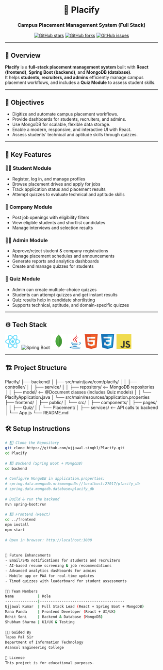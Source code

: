 <h1 align="center">🚀 Placify</h1>
<h3 align="center">Campus Placement Management System (Full Stack)</h3>

<p align="center">
  <a href="https://github.com/ujjawal-singh1/Placify"><img src="https://img.shields.io/github/stars/ujjawal-singh1/Placify?style=for-the-badge" alt="GitHub stars"></a>
  <a href="https://github.com/ujjawal-singh1/Placify"><img src="https://img.shields.io/github/forks/ujjawal-singh1/Placify?style=for-the-badge" alt="GitHub forks"></a>
  <a href="https://github.com/ujjawal-singh1/Placify"><img src="https://img.shields.io/github/issues/ujjawal-singh1/Placify?style=for-the-badge" alt="GitHub issues"></a>
</p>

---

## 📘 Overview
**Placify** is a **full-stack placement management system** built with **React (frontend)**, **Spring Boot (backend)**, and **MongoDB (database)**.  
It helps **students, recruiters, and admins** efficiently manage campus placement workflows, and includes a **Quiz Module** to assess student skills.

---

## 🎯 Objectives
- Digitize and automate campus placement workflows.  
- Provide dashboards for students, recruiters, and admins.  
- Use MongoDB for scalable, flexible data storage.  
- Enable a modern, responsive, and interactive UI with React.  
- Assess students’ technical and aptitude skills through quizzes.

---

## 🧩 Key Features

### 👨‍🎓 Student Module
- Register, log in, and manage profiles  
- Browse placement drives and apply for jobs  
- Track application status and placement results  
- Attempt quizzes to evaluate technical and aptitude skills  

### 🏢 Company Module
- Post job openings with eligibility filters  
- View eligible students and shortlist candidates  
- Manage interviews and selection results  

### 🧑‍💼 Admin Module
- Approve/reject student & company registrations  
- Manage placement schedules and announcements  
- Generate reports and analytics dashboards  
- Create and manage quizzes for students  

### 📝 Quiz Module
- Admin can create multiple-choice quizzes  
- Students can attempt quizzes and get instant results  
- Quiz results help in candidate shortlisting  
- Supports technical, aptitude, and domain-specific quizzes  

---

## ⚙️ Tech Stack

<p align="left">
  <img src="https://raw.githubusercontent.com/devicons/devicon/master/icons/react/react-original.svg" alt="React" width="50" height="50"/>
  <img src="https://www.vectorlogo.zone/logos/springio/springio-icon.svg" alt="Spring Boot" width="50" height="50"/>
  <img src="https://raw.githubusercontent.com/devicons/devicon/master/icons/mongodb/mongodb-original.svg" alt="MongoDB" width="50" height="50"/>
  <img src="https://raw.githubusercontent.com/devicons/devicon/master/icons/java/java-original.svg" alt="Java" width="50" height="50"/>
  <img src="https://raw.githubusercontent.com/devicons/devicon/master/icons/html5/html5-original.svg" alt="HTML5" width="50" height="50"/>
  <img src="https://raw.githubusercontent.com/devicons/devicon/master/icons/css3/css3-original.svg" alt="CSS3" width="50" height="50"/>
  <img src="https://raw.githubusercontent.com/devicons/devicon/master/icons/javascript/javascript-original.svg" alt="JS" width="50" height="50"/>
</p>

---

## 🏗️ Project Structure

Placify/
├── backend/
│ ├── src/main/java/com/placify/
│ │ ├── controller/
│ │ ├── service/
│ │ ├── repository/ <-- MongoDB repositories
│ │ ├── model/ <-- @Document classes (includes Quiz models)
│ │ └── PlacifyApplication.java
│ └── src/main/resources/application.properties
├── frontend/
│ ├── public/
│ └── src/
│ ├── components/
│ ├── pages/
│ │ ├── Quiz/
│ │ └── Placement/
│ ├── services/ <-- API calls to backend
│ └── App.js
└── README.md


## 🛠️ Setup Instructions
```bash
# 1️⃣ Clone the Repository
git clone https://github.com/ujjawal-singh1/Placify.git
cd Placify

# 2️⃣ Backend (Spring Boot + MongoDB)
cd backend

# Configure MongoDB in application.properties:
# spring.data.mongodb.uri=mongodb://localhost:27017/placify_db
# spring.data.mongodb.database=placify_db

# Build & run the backend
mvn spring-boot:run

# 3️⃣ Frontend (React)
cd ../frontend
npm install
npm start

# Open in browser: http://localhost:3000


🧠 Future Enhancements
- Email/SMS notifications for students and recruiters
- AI-based resume screening & job recommendations
- Advanced analytics dashboards for admins
- Mobile app or PWA for real-time updates
- Timed quizzes with leaderboard for student assessments

👨‍💻 Team Members
Name           | Role
---------------|---------------------------------------
Ujjawal Kumar  | Full Stack Lead (React + Spring Boot + MongoDB)
Mana Panda     | Frontend Developer (React + UI/UX)
Rohit Soni     | Backend & Database (MongoDB)
Shubham Sharma | UI/UX & Testing

🧑‍🏫 Guided By
Tapas Pal Sir
Department of Information Technology
Asansol Engineering College

🪪 License
This project is for educational purposes.
